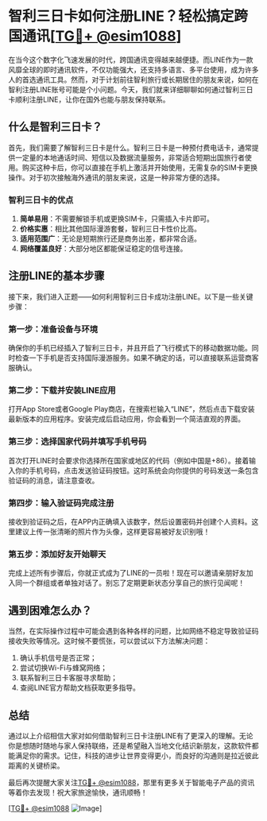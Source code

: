 # 智利三日卡如何注册LINE？轻松搞定跨国通讯[[TG💪+ @esim1088](https://t.me/s/esim1088)]

在当今这个数字化飞速发展的时代，跨国通讯变得越来越便捷。而LINE作为一款风靡全球的即时通讯软件，不仅功能强大，还支持多语言、多平台使用，成为许多人的首选通讯工具。然而，对于计划前往智利旅行或长期居住的朋友来说，如何在智利注册LINE账号可能是个小问题。今天，我们就来详细聊聊如何通过智利三日卡顺利注册LINE，让你在国外也能与朋友保持联系。

## 什么是智利三日卡？

首先，我们需要了解智利三日卡是什么。智利三日卡是一种预付费电话卡，通常提供一定量的本地通话时间、短信以及数据流量服务，非常适合短期出国旅行者使用。购买这种卡后，你可以直接在手机上激活并开始使用，无需复杂的SIM卡更换操作。对于初次接触海外通讯的朋友来说，这是一种非常方便的选择。

### 智利三日卡的优点

1. **简单易用**：不需要解锁手机或更换SIM卡，只需插入卡片即可。
2. **价格实惠**：相比其他国际漫游套餐，智利三日卡性价比高。
3. **适用范围广**：无论是短期旅行还是商务出差，都非常合适。
4. **网络覆盖良好**：大部分地区都能保证稳定的信号连接。

## 注册LINE的基本步骤

接下来，我们进入正题——如何利用智利三日卡成功注册LINE。以下是一些关键步骤：

### 第一步：准备设备与环境

确保你的手机已经插入了智利三日卡，并且开启了飞行模式下的移动数据功能。同时检查一下手机是否支持国际漫游服务。如果不确定的话，可以直接联系运营商客服确认。

### 第二步：下载并安装LINE应用

打开App Store或者Google Play商店，在搜索栏输入“LINE”，然后点击下载安装最新版本的应用程序。安装完成后启动应用，你会看到一个简洁直观的界面。

### 第三步：选择国家代码并填写手机号码

首次打开LINE时会要求你选择所在国家或地区的代码（例如中国是+86）。接着输入你的手机号码，点击发送验证码按钮。这时系统会向你提供的号码发送一条包含验证码的消息，请注意查收。

### 第四步：输入验证码完成注册

接收到验证码之后，在APP内正确填入该数字，然后设置密码并创建个人资料。这里建议上传一张清晰的照片作为头像，这样更容易被好友识别哦！

### 第五步：添加好友开始聊天

完成上述所有步骤后，你就正式成为了LINE的一员啦！现在可以邀请亲朋好友加入同一个群组或者单独对话了。别忘了定期更新状态分享自己的旅行见闻呢！

## 遇到困难怎么办？

当然，在实际操作过程中可能会遇到各种各样的问题，比如网络不稳定导致验证码接收失败等情况。这时候不要慌张，可以尝试以下方法解决问题：

1. 确认手机信号是否正常；
2. 尝试切换Wi-Fi与蜂窝网络；
3. 联系智利三日卡客服寻求帮助；
4. 查阅LINE官方帮助文档获取更多指导。

## 总结

通过以上介绍相信大家对如何借助智利三日卡注册LINE有了更深入的理解。无论你是想随时随地与家人保持联络，还是希望融入当地文化结识新朋友，这款软件都能满足你的需求。记住，科技的进步让世界变得更小，而良好的沟通则是拉近彼此距离的关键桥梁。

最后再次提醒大家关注[TG💪+ @esim1088](https://t.me/s/esim1088)，那里有更多关于智能电子产品的资讯等着你去发现！祝大家旅途愉快，通讯顺畅！

[[TG💪+ @esim1088](https://t.me/s/esim1088) ![Image](https://i.postimg.cc/4NQfJmqS/Snipaste-2025-05-13-00-14-12.png)]